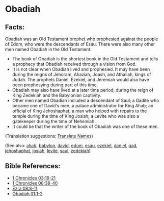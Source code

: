 # Obadiah #

## Facts: ##

Obadiah was an Old Testament prophet who prophesied against the people of Edom, who were the descendants of Esau. There were also many other men named Obadiah in the Old Testament.

* The book of Obadiah is the shortest book in the Old Testament and tells a prophecy that Obadiah received through a vision from God.
* It is not clear when Obadiah lived and prophesied. It may have been during the reigns of Jehoram, Ahaziah, Joash, and Athaliah, kings of Judah. The prophets Daniel, Ezekiel, and Jeremiah would also have been prophesying during part of this time.
* Obadiah may also have lived at a later time period, during the reign of King Zedekiah and the Babylonian captivity. 
* Other men named Obadiah included a descendant of Saul; a Gadite who became one of David's men; a palace administrator for King Ahab; an official of King Jehoshaphat; a man who helped with repairs to the temple during the time of King Josiah; a Levite who was also a gatekeeper during the time of Nehemiah.
* It could be that the writer of the book of Obadiah was one of these men.

(Translation suggestions: [Translate Names](https://git.door43.org/Door43/en-ta-translate-vol1/src/master/content/translate_names.md))

(See also:  [ahab](../other/ahab.md),  [babylon](../other/babylon.md), [david](../other/david.md), [edom](../other/edom.md), [esau](../other/esau.md), [ezekiel](../other/ezekiel.md), [daniel](../other/daniel.md),  [gad](../other/gad.md),   [jehoshaphat](../other/jehoshaphat.md), [josiah](../other/josiah.md),  [levite](../other/levite.md),  [saul](../other/saul.md), [zedekiah](../other/zedekiah.md))

## Bible References: ##

* [1 Chronicles 03:19-21](https://door43.org/en/bible/notes/1ch/03/19)
* [1 Chronicles 08:38-40](https://door43.org/en/bible/notes/1ch/08/38)
* [Ezra 08:8-11](https://door43.org/en/bible/notes/ezr/08/08)
* [Obadiah 01:1-2](https://door43.org/en/bible/notes/oba/01/01)

